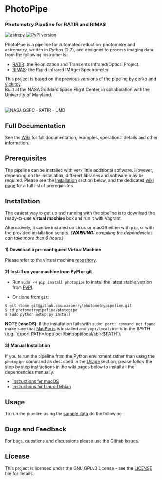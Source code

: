 
# PhotoPipe

### Photometry Pipeline for RATIR and RIMAS

[![astropy](http://img.shields.io/badge/powered%20by-AstroPy-orange.svg?style=flat)](http://www.astropy.org/)
[![PyPI version](https://badge.fury.io/py/photopipe.svg)](https://badge.fury.io/py/photopipe)

PhotoPipe is a pipeline for automated reduction, photometry and astrometry, written in Python (2.7), and designed to process imaging data from the following instruments:

* [RATIR](http://butler.lab.asu.edu/RATIR/): the Reionization and Transients Infrared/Optical Project.
* [RIMAS](https://lowell.edu/research/research-facilities/4-3-meter-dct/rimas/): the Rapid infrared IMAger Spectrometer.

This project is based on the previous versions of the pipeline by [cenko](https://github.com/cenko/RATIR-GSFC) and [vickitoy](https://github.com/vickitoy/photometry_pipeline).  
Built at the NASA Goddard Space Flight Center, in collaboration with the University of Maryland.
<br><br><br>
![NASA GSFC - RATIR - UMD](https://github.com/maxperry/photometrypipeline/raw/master/docs/readme-logos.jpg)


## Full Documentation

See the [Wiki](https://github.com/maxperry/photometrypipeline/wiki) for full documentation, examples, operational details and other information.


## Prerequisites

The pipeline can be installed with very little additional software. However, depending on the installation, different libraries and software may be required. Please see the [Installation](#installation) section below, and the dedicated [wiki page](https://github.com/maxperry/photometrypipeline/wiki/Prerequisites) for a full list of prerequisites.


## Installation

The easiest way to get up and running with the pipeline is to download the ready-to-use **virtual machine** box and run it with Vagrant.

Alternatively, it can be installed on Linux or macOS either with `pip`, or with the provided installation scripts.
_(**WARNING:** compiling the dependencies can take more than 6 hours.)_

#### 1) Download a pre-configured Virtual Machine

Please refer to the virtual machine [repository](https://github.com/maxperry/photometrypipeline-vm).

#### 2) Install on your machine from PyPI or git

* Run `sudo -H pip install photopipe` to install the latest stable version from [PyPI](https://pypi.python.org/pypi/photopipe). 

* Or clone from `git`:

 ```
 $ git clone git@github.com:maxperry/photometrypipeline.git
 $ cd photometrypipeline/photopipe
 $ sudo python setup.py install
 ```
 
**NOTE (macOS)**: If the installation fails with `sudo: port: command not found` make sure that [MacPorts](https://guide.macports.org/#installing) is installed and `/opt/local/bin` is in the $PATH (e.g. `export PATH=/opt/local/bin:/opt/local/sbin:$PATH`).

#### 3) Manual Installation
If you to run the pipeline from the Python enviroment rather than using the `photopipe` command as described in the [Usage](#usage) section, please follow the step by step instructions in the wiki pages below to install all the dependencies manually.

* [Instructions for macOS](https://github.com/maxperry/photometrypipeline/wiki/Manual-Installation-(macOS))
* [Instructions for Linux-Debian](https://github.com/maxperry/photometrypipeline/wiki/Manual-Installation-(Linux-Debian))


## Usage

To run the pipeline using the [sample data]() do the following:


## Bugs and Feedback

For bugs, questions and discussions please use the [Github Issues](https://github.com/maxperry/photometrypipeline/issues).


## License
This project is licensed under the GNU GPLv3 License - see the [LICENSE](https://github.com/scrapy/scrapy/blob/master/LICENSE) file for details.
